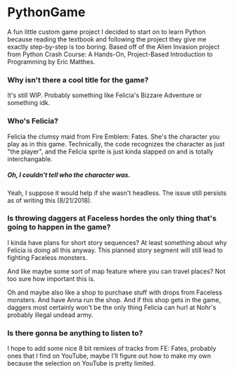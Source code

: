 # PythonGame

A fun little custom game project I decided to start on to learn Python because reading the textbook and following the project they give me exactly step-by-step is too boring. Based off of the Alien Invasion project from Python Crash Course: A Hands-On, Project-Based Introduction to Programming by Eric Matthes.

### Why isn't there a cool title for the game?

It's still WIP. Probably something like Felicia's Bizzare Adventure or something idk.

### Who's Felicia?

Felicia the clumsy maid from Fire Emblem: Fates. She's the character you play as in this game. Technically, the code recognizes the character as just "the player", and the Felicia sprite is just kinda slapped on and is totally interchangable.

##### Oh, I couldn't tell who the character was.

Yeah, I suppose it would help if she wasn't headless. The issue still persists as of writing this (8/21/2018).

### Is throwing daggers at Faceless hordes the only thing that's going to happen in the game?

I kinda have plans for short story sequences? At least something about why Felicia is doing all this anyway. This planned story segment will still lead to fighting Faceless monsters.

And like maybe some sort of map feature where you can travel places? Not too sure how important this is.

Oh and maybe also like a shop to purchase stuff with drops from Faceless monsters. And have Anna run the shop. And if this shop gets in the game, daggers most certainly won't be the only thing Felicia can hurl at Nohr's probably illegal undead army.

### Is there gonna be anything to listen to?

I hope to add some nice 8 bit remixes of tracks from FE: Fates, probably ones that I find on YouTube, maybe I'll figure out how to make my own because the selection on YouTube is pretty limited.
